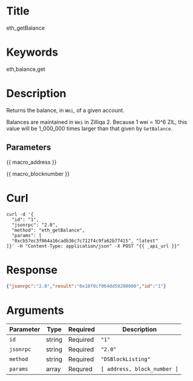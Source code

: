 # Title

eth_getBalance

# Keywords

eth,balance,get

# Description

Returns the balance, in `Wei`, of a given account.

Balances are maintained in `Wei` in Zilliqa 2. Because 1 wei = 10^6 ZIL, this value will be 1_000_000 times larger than that given by `GetBalance`.

## Parameters

{{ macro_address }}

{{ macro_blocknumber }}

# Curl

```shell
curl -d '{
  "id": "1",
  "jsonrpc": "2.0",
  "method": "eth_getBalance",
  "params": [
  "0xcb57ec3f064a16cadb36c7c712f4c9fa62b77415", "latest"
]}' -H "Content-Type: application/json" -X POST "{{ _api_url }}"
```

# Response

```json
{"jsonrpc":"2.0","result":"0x10f0cf064dd59200000","id":"1"}
```

# Arguments

| Parameter | Type   | Required | Description                 |
|-----------|--------|----------|-----------------------------|
| `id`      | string | Required | `"1"`                       |
| `jsonrpc` | string | Required | `"2.0"`                     |
| `method`  | string | Required | `"DSBlockListing"`          |
| `params`  | array  | Requred  | `[ address, block_number ]` |
